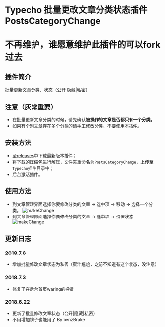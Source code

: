 # Typecho 批量更改文章分类状态插件 PostsCategoryChange

# 不再维护，谁愿意维护此插件的可以fork过去

## 插件简介

批量更新文章分类、状态（公开|隐藏|私密）

## 注意（灰常重要）

* 在批量更新文章分类的时候，请先确认**被操作的文章是否都只有一个分类。**
* 如果有个别文章存在多个分类的请手工修改分类，不要使用本插件。

## 安装方法

* 至[releases](https://github.com/fuzqing/PostsCategoryChange/releases)中下载最新版本插件；
* 将下载的压缩包进行解压，文件夹重命名为`PostsCategoryChange`，上传至`Typecho`插件目录中；
* 后台激活插件。

## 使用方法

* 到文章管理界面选择你要修改分类的文章 -> 选中项 -> 移动 -> 选择一个分类。
![makeChange](http://p7dh1laws.bkt.clouddn.com/makeChange.gif)
* 到文章管理界面选择你要修改分类的文章 -> 选中项 -> 设置状态
![makeChange](http://p7dh1laws.bkt.clouddn.com/changeStaus.gif)

## 更新日志

### 2018.7.6

* 增加批量修改文章状态为私密（蜜汁尴尬，之前不知道有这个状态，没注意）

### 2018.7.3

* 修复了在后台首页waring的报错

### 2018.6.22

* 更新了批量修改文章状态（公开|隐藏|私密）
* 不用增加钩子也能用了 By benzBrake 

